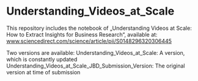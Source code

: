 # Understanding_Videos_at_Scale
This repository includes the notebook of „Understanding Videos at Scale: How to Extract Insights for Business Research“, available at: www.sciencedirect.com/science/article/pii/S0148296320306445

Two versions are available:
Understanding_Videos_at_Scale: A version, which is constantly updated
Understanding_Videos_at_Scale_JBD_Submission_Version: The original version at time of submission
